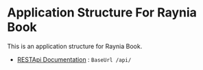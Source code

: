 # Application Structure For Raynia Book

This is an application structure for Raynia Book.

* [RESTApi Documentation](api/README.md) : `BaseUrl /api/`